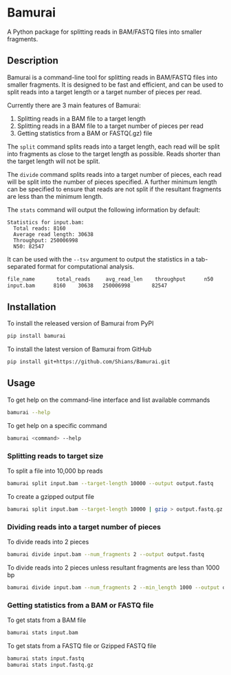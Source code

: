 # Bamurai

A Python package for splitting reads in BAM/FASTQ files into smaller fragments.

## Description

Bamurai is a command-line tool for splitting reads in BAM/FASTQ files into smaller fragments. It is designed to be fast and efficient, and can be used to split reads into a target length or a target number of pieces per read.

Currently there are 3 main features of Bamurai:

1. Splitting reads in a BAM file to a target length
2. Splitting reads in a BAM file to a target number of pieces per read
3. Getting statistics from a BAM or FASTQ(.gz) file

The `split` command splits reads into a target length, each read will be split into fragments as close to the target length as possible. Reads shorter than the target length will not be split.

The `divide` command splits reads into a target number of pieces, each read will be split into the number of pieces specified. A further minimum length can be specified to ensure that reads are not split if the resultant fragments are less than the minimum length.

The `stats` command will output the following information by default:
```
Statistics for input.bam:
  Total reads: 8160
  Average read length: 30638
  Throughput: 250006998
  N50: 82547
```

It can be used with the `--tsv` argument to output the statistics in a tab-separated format for computational analysis.
```bash
file_name       total_reads     avg_read_len    throughput      n50
input.bam      8160    30638   250006998       82547
```

## Installation

To install the released version of Bamurai from PyPI

```bash
pip install bamurai
```

To install the latest version of Bamurai from GitHub

```bash
pip install git+https://github.com/Shians/Bamurai.git
```

## Usage

To get help on the command-line interface and list available commands
```bash
bamurai --help
```

To get help on a specific command
```bash
bamurai <command> --help
```

### Splitting reads to target size

To split a file into 10,000 bp reads
```bash
bamurai split input.bam --target-length 10000 --output output.fastq
```

To create a gzipped output file
```bash
bamurai split input.bam --target-length 10000 | gzip > output.fastq.gz
```

### Dividing reads into a target number of pieces

To divide reads into 2 pieces
```bash
bamurai divide input.bam --num_fragments 2 --output output.fastq
```

To divide reads into 2 pieces unless resultant fragments are less than 1000 bp
```bash
bamurai divide input.bam --num_fragments 2 --min_length 1000 --output output.fastq
```

### Getting statistics from a BAM or FASTQ file

To get stats from a BAM file
```bash
bamurai stats input.bam
```

To get stats from a FASTQ file or Gzipped FASTQ file
```bash
bamurai stats input.fastq
bamurai stats input.fastq.gz
```
